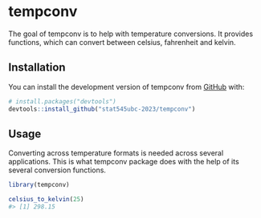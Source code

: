 
<!-- README.md is generated from README.Rmd. Please edit that file -->

# tempconv

<!-- badges: start -->
<!-- badges: end -->

The goal of tempconv is to help with temperature conversions. It
provides functions, which can convert between celsius, fahrenheit and
kelvin.

## Installation

You can install the development version of tempconv from
[GitHub](https://github.com/) with:

``` r
# install.packages("devtools")
devtools::install_github("stat545ubc-2023/tempconv")
```

## Usage

Converting across temperature formats is needed across several
applications. This is what tempconv package does with the help of its
several conversion functions.

``` r
library(tempconv)

celsius_to_kelvin(25)
#> [1] 298.15
```
